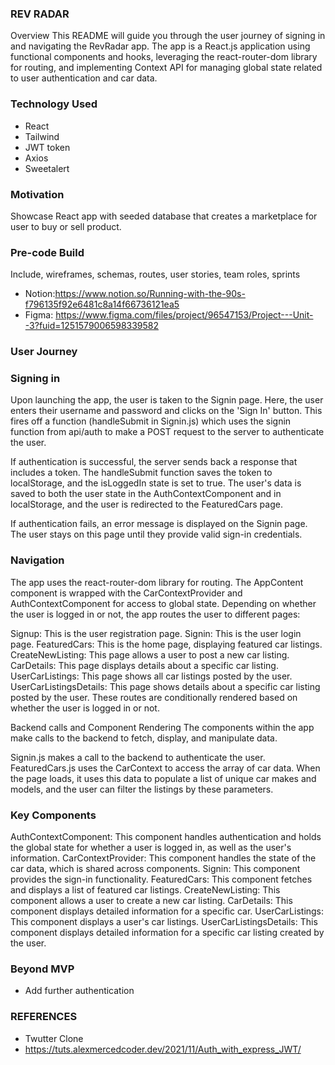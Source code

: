 

### **REV RADAR**  ###
Overview
This README will guide you through the user journey of signing in and navigating the RevRadar app. The app is a React.js application using functional components and hooks, leveraging the react-router-dom library for routing, and implementing Context API for managing global state related to user authentication and car data.

### **Technology Used** ###

* React
* Tailwind
* JWT token
* Axios
* Sweetalert

### Motivation ###

Showcase React app with seeded database that creates a marketplace for user to buy or sell product. 

### Pre-code Build ###

Include, wireframes, schemas, routes, user stories, team roles, sprints

* Notion:https://www.notion.so/Running-with-the-90s-f796135f92e6481c8a14f66736121ea5
* Figma: https://www.figma.com/files/project/96547153/Project---Unit--3?fuid=1251579006598339582


### **User Journey** ###
### **Signing in**  ###
Upon launching the app, the user is taken to the Signin page. Here, the user enters their username and password and clicks on the 'Sign In' button. This fires off a function (handleSubmit in Signin.js) which uses the signin function from api/auth to make a POST request to the server to authenticate the user.

If authentication is successful, the server sends back a response that includes a token. The handleSubmit function saves the token to localStorage, and the isLoggedIn state is set to true. The user's data is saved to both the user state in the AuthContextComponent and in localStorage, and the user is redirected to the FeaturedCars page.

If authentication fails, an error message is displayed on the Signin page. The user stays on this page until they provide valid sign-in credentials.

### **Navigation** ###
The app uses the react-router-dom library for routing. The AppContent component is wrapped with the CarContextProvider and AuthContextComponent for access to global state. Depending on whether the user is logged in or not, the app routes the user to different pages:

Signup: This is the user registration page.
Signin: This is the user login page.
FeaturedCars: This is the home page, displaying featured car listings.
CreateNewListing: This page allows a user to post a new car listing.
CarDetails: This page displays details about a specific car listing.
UserCarListings: This page shows all car listings posted by the user.
UserCarListingsDetails: This page shows details about a specific car listing posted by the user.
These routes are conditionally rendered based on whether the user is logged in or not.

Backend calls and Component Rendering
The components within the app make calls to the backend to fetch, display, and manipulate data.

Signin.js makes a call to the backend to authenticate the user. FeaturedCars.js uses the CarContext to access the array of car data. When the page loads, it uses this data to populate a list of unique car makes and models, and the user can filter the listings by these parameters.

### **Key Components**  ###
AuthContextComponent: This component handles authentication and holds the global state for whether a user is logged in, as well as the user's information.
CarContextProvider: This component handles the state of the car data, which is shared across components.
Signin: This component provides the sign-in functionality.
FeaturedCars: This component fetches and displays a list of featured car listings.
CreateNewListing: This component allows a user to create a new car listing.
CarDetails: This component displays detailed information for a specific car.
UserCarListings: This component displays a user's car listings.
UserCarListingsDetails: This component displays detailed information for a specific car listing created by the user.


### **Beyond MVP** ###

* Add further authentication


### REFERENCES ### 

* Twutter Clone
* https://tuts.alexmercedcoder.dev/2021/11/Auth_with_express_JWT/
